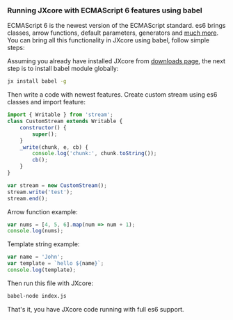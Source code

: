 ### Running JXcore with ECMAScript 6 features using babel

ECMAScript 6 is the newest version of the ECMAScript standard. es6 brings classes, arrow functions, default parameters, generators and [much more](https://babeljs.io/docs/learn-es2015/). You can bring all this functionality in JXcore using babel, follow simple steps:

Assuming you already have installed JXcore from [downloads page](http://jxcore.com/downloads), the next step is to install babel module globally:

```cmd
jx install babel -g
```

Then write a code with newest features. Create custom stream using es6 classes and import feature:

```javascript
import { Writable } from 'stream';
class CustomStream extends Writable {
    constructor() {
        super();
    }
    _write(chunk, e, cb) {
        console.log('chunk:', chunk.toString());
        cb();
    }
}

var stream = new CustomStream();
stream.write('test');
stream.end();
```

Arrow function example:

```javascript
var nums = [4, 5, 6].map(num => num + 1);
console.log(nums);
```

Template string example:

```javascript
var name = 'John';
var template = `hello ${name}`;
console.log(template);
```

Then run this file with JXcore:

```cmd
babel-node index.js
```

That's it, you have JXcore code running with full es6 support.
